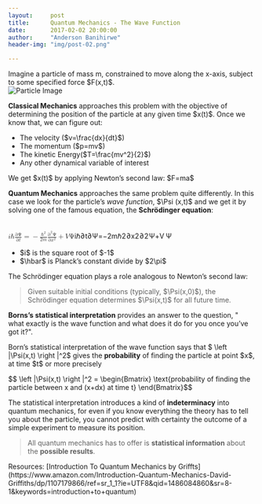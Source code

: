 ```yaml
---
layout:     post
title:      Quantum Mechanics - The Wave Function
date:       2017-02-02 20:00:00
author:     "Anderson Banihirwe"
header-img: "img/post-02.png"

---
```


<div id="test">
<p>Imagine a particle of mass m, constrained to move along the x-axis, subject to some specified force $F(x,t)$.<br>
 <img src="{{ site.baseurl }}/img/post-sample-image.jpg"  alt="Particle Image"></p>
<p><strong>Classical Mechanics</strong> approaches this problem with the objective of determining the position of the particle at any given time $x(t)$. Once we know that, we can figure out:</p>
<ul>
<li id="test">The velocity ($v=\frac{dx}{dt}$)</li>
<li >The momentum ($p=mv$)</li>
<li>The kinetic Energy($T=\frac{mv^2}{2}$)</li>
<li>Any other dynamical variable of interest</li>
</ul>
<p>We get $x(t)$ by applying Newton’s second law: $F=ma$</p>
<p><strong>Quantum Mechanics</strong> approaches the same problem quite differently. In this case we look for the particle’s <em>wave function</em>, $\Psi (x,t)$ and we get it by solving one of the famous equation, the <strong>Schrödinger equation</strong>:<br><br><br>
<span class="math inline"><span class="katex"><span class="katex-mathml"><math><semantics><mrow><mi>i</mi><mi mathvariant="normal">ℏ</mi><mfrac><mrow><mi mathvariant="normal">∂</mi><mi mathvariant="normal">Ψ</mi></mrow><mrow><mi mathvariant="normal">∂</mi><mi>t</mi></mrow></mfrac><mo>=</mo><mo>−</mo><mfrac><mrow><msup><mi mathvariant="normal">ℏ</mi><mn>2</mn></msup></mrow><mrow><mn>2</mn><mi>m</mi></mrow></mfrac><mfrac><mrow><msup><mi mathvariant="normal">∂</mi><mn>2</mn></msup><mi mathvariant="normal">Ψ</mi></mrow><mrow><mi mathvariant="normal">∂</mi><msup><mi>x</mi><mn>2</mn></msup></mrow></mfrac><mo>+</mo><mi>V</mi><mi mathvariant="normal">Ψ</mi></mrow><annotation encoding="application/x-tex">i\hbar\frac{\partial \Psi}{\partial t}=-\frac{\hbar^2}{2m}\frac{\partial ^2 \Psi}{\partial x^2}+V\Psi</annotation></semantics></math></span><span class="katex-html" aria-hidden="true"><span class="strut" style="height:0.97032em;"></span><span class="strut bottom" style="height:1.3153199999999998em;vertical-align:-0.345em;"></span><span class="base textstyle uncramped"><span class="mord mathit">i</span><span class="mord">ℏ</span><span class="minner reset-textstyle textstyle uncramped"><span class="mfrac"><span class="vlist"><span style="top:0.345em;"><span class="fontsize-ensurer reset-size5 size5"><span style="font-size:0em;">​</span></span><span class="reset-textstyle scriptstyle cramped"><span class="mord scriptstyle cramped"><span class="mord" style="margin-right:0.05556em;">∂</span><span class="mord mathit">t</span></span></span></span><span style="top:-0.22999999999999998em;"><span class="fontsize-ensurer reset-size5 size5"><span style="font-size:0em;">​</span></span><span class="reset-textstyle textstyle uncramped frac-line"></span></span><span style="top:-0.394em;"><span class="fontsize-ensurer reset-size5 size5"><span style="font-size:0em;">​</span></span><span class="reset-textstyle scriptstyle uncramped"><span class="mord scriptstyle uncramped"><span class="mord" style="margin-right:0.05556em;">∂</span><span class="mord">Ψ</span></span></span></span><span class="baseline-fix"><span class="fontsize-ensurer reset-size5 size5"><span style="font-size:0em;">​</span></span>​</span></span></span></span><span class="mrel">=</span><span class="mord">−</span><span class="minner reset-textstyle textstyle uncramped"><span class="mfrac"><span class="vlist"><span style="top:0.345em;"><span class="fontsize-ensurer reset-size5 size5"><span style="font-size:0em;">​</span></span><span class="reset-textstyle scriptstyle cramped"><span class="mord scriptstyle cramped"><span class="mord">2</span><span class="mord mathit">m</span></span></span></span><span style="top:-0.22999999999999998em;"><span class="fontsize-ensurer reset-size5 size5"><span style="font-size:0em;">​</span></span><span class="reset-textstyle textstyle uncramped frac-line"></span></span><span style="top:-0.394em;"><span class="fontsize-ensurer reset-size5 size5"><span style="font-size:0em;">​</span></span><span class="reset-textstyle scriptstyle uncramped"><span class="mord scriptstyle uncramped"><span class="mord"><span class="mord">ℏ</span><span class="vlist"><span style="top:-0.363em;margin-right:0.07142857142857144em;"><span class="fontsize-ensurer reset-size5 size5"><span style="font-size:0em;">​</span></span><span class="reset-scriptstyle scriptscriptstyle uncramped"><span class="mord">2</span></span></span><span class="baseline-fix"><span class="fontsize-ensurer reset-size5 size5"><span style="font-size:0em;">​</span></span>​</span></span></span></span></span></span><span class="baseline-fix"><span class="fontsize-ensurer reset-size5 size5"><span style="font-size:0em;">​</span></span>​</span></span></span></span><span class="minner reset-textstyle textstyle uncramped"><span class="mfrac"><span class="vlist"><span style="top:0.345em;"><span class="fontsize-ensurer reset-size5 size5"><span style="font-size:0em;">​</span></span><span class="reset-textstyle scriptstyle cramped"><span class="mord scriptstyle cramped"><span class="mord" style="margin-right:0.05556em;">∂</span><span class="mord"><span class="mord mathit">x</span><span class="vlist"><span style="top:-0.289em;margin-right:0.07142857142857144em;"><span class="fontsize-ensurer reset-size5 size5"><span style="font-size:0em;">​</span></span><span class="reset-scriptstyle scriptscriptstyle cramped"><span class="mord">2</span></span></span><span class="baseline-fix"><span class="fontsize-ensurer reset-size5 size5"><span style="font-size:0em;">​</span></span>​</span></span></span></span></span></span><span style="top:-0.22999999999999998em;"><span class="fontsize-ensurer reset-size5 size5"><span style="font-size:0em;">​</span></span><span class="reset-textstyle textstyle uncramped frac-line"></span></span><span style="top:-0.394em;"><span class="fontsize-ensurer reset-size5 size5"><span style="font-size:0em;">​</span></span><span class="reset-textstyle scriptstyle uncramped"><span class="mord scriptstyle uncramped"><span class="mord"><span class="mord" style="margin-right:0.05556em;">∂</span><span class="vlist"><span style="top:-0.363em;margin-right:0.07142857142857144em;"><span class="fontsize-ensurer reset-size5 size5"><span style="font-size:0em;">​</span></span><span class="reset-scriptstyle scriptscriptstyle uncramped"><span class="mord">2</span></span></span><span class="baseline-fix"><span class="fontsize-ensurer reset-size5 size5"><span style="font-size:0em;">​</span></span>​</span></span></span><span class="mord">Ψ</span></span></span></span><span class="baseline-fix"><span class="fontsize-ensurer reset-size5 size5"><span style="font-size:0em;">​</span></span>​</span></span></span></span><span class="mbin">+</span><span class="mord mathit" style="margin-right:0.22222em;">V</span><span class="mord">Ψ</span></span></span></span></span></p>
<ul>
<li>$i$ is the square root of $-1$</li>
<li>$\hbar$ is Planck’s constant divide by $2\pi$</li>
</ul>
<p>The Schrödinger equation plays a role analogous to Newton’s second law:</p>
<blockquote>
<p>Given suitable initial conditions (typically, $\Psi(x,0)$), the Schrödinger equation determines $\Psi(x,t)$ for all future time.</p>
</blockquote>
<p><strong>Borns’s statistical interpretation</strong> provides an answer to the question, &quot; what exactly is the wave function and what does it do for you once you’ve got it?&quot;.</p>
<p>Born’s statistical interpretation of the wave function says that $
\left |\Psi(x,t)  \right |^2$ gives the <strong>probability</strong> of finding the particle at point $x$, at time $t$ or more precisely</p>
<p>$$
\left |\Psi(x,t)  \right |^2 = \begin{Bmatrix}
\text{probability of finding the particle
between x and (x+dx) at time t}
\end{Bmatrix}$$</p>
<p>The statistical interpretation introduces a kind of <strong>indeterminacy</strong> into quantum mechanics, for even if you know everything the theory has to tell you about the particle, you cannot predict with certainty the outcome of a simple experiment to measure its position.</p>
<blockquote>
<p>All quantum mechanics has to offer is <strong>statistical information</strong> about the <strong>possible results</strong>.</p>
</blockquote>

</div>
Resources: [Introduction To Quantum Mechanics by Griffts](https://www.amazon.com/Introduction-Quantum-Mechanics-David-Griffiths/dp/1107179866/ref=sr_1_1?ie=UTF8&qid=1486084860&sr=8-1&keywords=introduction+to+quantum)
<script>
      renderMathInElement(
          document.getElementById("test"),
          {
              delimiters: [
                  {left: "$$", right: "$$", display: true},
                  {left: "\\[", right: "\\]", display: true},
                  {left: "$", right: "$", display: false},
                  {left: "\\(", right: "\\)", display: false}
              ]
          }
      );
    </script>